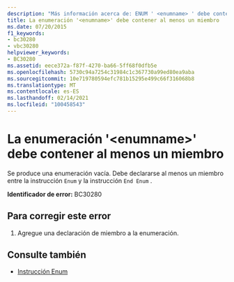 ```yaml
---
description: "Más información acerca de: ENUM ' <enumname> ' debe contener al menos un miembro"
title: La enumeración '<enumname>' debe contener al menos un miembro
ms.date: 07/20/2015
f1_keywords:
- bc30280
- vbc30280
helpviewer_keywords:
- BC30280
ms.assetid: eece372a-f87f-4270-ba66-5ff68f0dfb5e
ms.openlocfilehash: 5730c94a7254c31984c1c367730a99ed80ea9aba
ms.sourcegitcommit: 10e719780594efc781b15295e499c66f316068b8
ms.translationtype: MT
ms.contentlocale: es-ES
ms.lasthandoff: 02/14/2021
ms.locfileid: "100458543"
---
```

# <a name="enum-enumname-must-contain-at-least-one-member"></a>La enumeración '\<enumname>' debe contener al menos un miembro

Se produce una enumeración vacía. Debe declararse al menos un miembro entre la instrucción `Enum` y la instrucción `End Enum` .  
  
 **Identificador de error:** BC30280  
  
## <a name="to-correct-this-error"></a>Para corregir este error  
  
1. Agregue una declaración de miembro a la enumeración.  
  
## <a name="see-also"></a>Consulte también

- [Instrucción Enum](../language-reference/statements/enum-statement.md)

